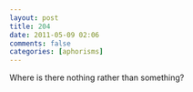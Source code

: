 ```yaml
---
layout: post
title: 204
date: 2011-05-09 02:06
comments: false
categories: [aphorisms]
---
```


Where is there nothing rather than something?
